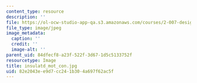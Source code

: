 ```yaml
---
content_type: resource
description: ''
file: https://ol-ocw-studio-app-qa.s3.amazonaws.com/courses/2-007-design-and-manufacturing-i-spring-2009/82e2043ee9d7cc241b304a697f62ac5f_insulatd_mot_con.jpg
file_type: image/jpeg
image_metadata:
  caption: ''
  credit: ''
  image-alt: ''
parent_uid: 84dfecf8-a23f-522f-3d67-1d5c5133752f
resourcetype: Image
title: insulatd_mot_con.jpg
uid: 82e2043e-e9d7-cc24-1b30-4a697f62ac5f
---
```

